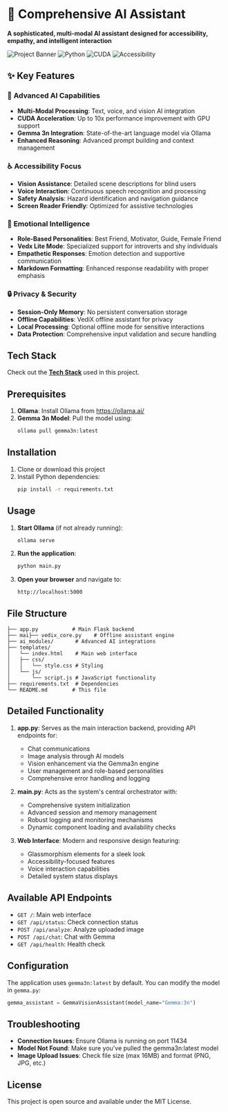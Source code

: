 # 🤖 Comprehensive AI Assistant

**A sophisticated, multi-modal AI assistant designed for accessibility, empathy, and intelligent interaction**

![Project Banner](https://img.shields.io/badge/AI%20Assistant-Multi%20Modal-blue) ![Python](https://img.shields.io/badge/Python-3.8%2B-green) ![CUDA](https://img.shields.io/badge/CUDA-Accelerated-orange) ![Accessibility](https://img.shields.io/badge/Accessibility-First-purple)



## ✨ Key Features

### 🧠 **Advanced AI Capabilities**
- **Multi-Modal Processing**: Text, voice, and vision AI integration
- **CUDA Acceleration**: Up to 10x performance improvement with GPU support
- **Gemma 3n Integration**: State-of-the-art language model via Ollama
- **Enhanced Reasoning**: Advanced prompt building and context management

### ♿ **Accessibility Focus**
- **Vision Assistance**: Detailed scene descriptions for blind users
- **Voice Interaction**: Continuous speech recognition and processing
- **Safety Analysis**: Hazard identification and navigation guidance
- **Screen Reader Friendly**: Optimized for assistive technologies

### 💝 **Emotional Intelligence**
- **Role-Based Personalities**: Best Friend, Motivator, Guide, Female Friend
- **Vedx Lite Mode**: Specialized support for introverts and shy individuals
- **Empathetic Responses**: Emotion detection and supportive communication
- **Markdown Formatting**: Enhanced response readability with proper emphasis

### 🔒 **Privacy & Security**
- **Session-Only Memory**: No persistent conversation storage
- **Offline Capabilities**: VediX offline assistant for privacy
- **Local Processing**: Optional offline mode for sensitive interactions
- **Data Protection**: Comprehensive input validation and secure handling

## Tech Stack
Check out the **[Tech Stack](technical_writeup.md#tech-stack)** used in this project.



## Prerequisites

1. **Ollama**: Install Ollama from https://ollama.ai/
2. **Gemma 3n Model**: Pull the model using:
   ```bash
   ollama pull gemma3n:latest
   ```

## Installation

1. Clone or download this project
2. Install Python dependencies:
   ```bash
   pip install -r requirements.txt
   ```

## Usage

1. **Start Ollama** (if not already running):
   ```bash
   ollama serve
   ```

2. **Run the application**:
   ```bash
   python main.py
   ```

3. **Open your browser** and navigate to:
   ```
   http://localhost:5000
   ```

## File Structure

```
├── app.py           # Main Flask backend
├── mai├── vedix_core.py    # Offline assistant engine
├── ai_modules/       # Advanced AI integrations
├── templates/
│   └── index.html    # Main web interface
│   ├── css/
│   │   └── style.css # Styling
│   └── js/
│       └── script.js # JavaScript functionality
├── requirements.txt  # Dependencies
└── README.md        # This file
```

## Detailed Functionality
1. **app.py**: Serves as the main interaction backend, providing API endpoints for:
   - Chat communications
   - Image analysis through AI models
   - Vision enhancement via the Gemma3n engine
   - User management and role-based personalities
   - Comprehensive error handling and logging
2. **main.py**: Acts as the system's central orchestrator with:
   - Comprehensive system initialization
   - Advanced session and memory management
   - Robust logging and monitoring mechanisms
   - Dynamic component loading and availability checks

3. **Web Interface**: Modern and responsive design featuring:
   - Glassmorphism elements for a sleek look
   - Accessibility-focused features
   - Voice interaction capabilities
   - Detailed system status displays

## Available API Endpoints
- `GET /`: Main web interface
- `GET /api/status`: Check connection status
- `POST /api/analyze`: Analyze uploaded image
- `POST /api/chat`: Chat with Gemma
- `GET /api/health`: Health check

## Configuration

The application uses `gemma3n:latest` by default. You can modify the model in `gemma.py`:

```python
gemma_assistant = GemmaVisionAssistant(model_name="Gemma:3n")
```

## Troubleshooting

- **Connection Issues**: Ensure Ollama is running on port 11434
- **Model Not Found**: Make sure you've pulled the gemma3n:latest model
- **Image Upload Issues**: Check file size (max 16MB) and format (PNG, JPG, etc.)

## License

This project is open source and available under the MIT License.
